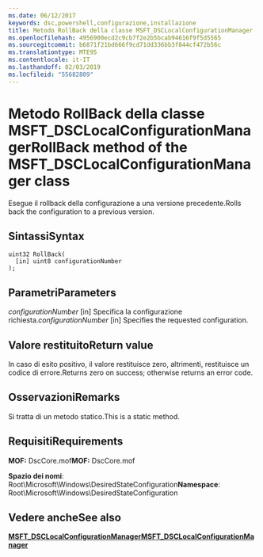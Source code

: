 ```yaml
---
ms.date: 06/12/2017
keywords: dsc,powershell,configurazione,installazione
title: Metodo RollBack della classe MSFT_DSCLocalConfigurationManager
ms.openlocfilehash: 4956900ecd2c9cb7f2e2b5bcab94616f9f5d5565
ms.sourcegitcommit: b6871f21bd666f9cd71dd336bb3f844cf472b56c
ms.translationtype: MTE95
ms.contentlocale: it-IT
ms.lasthandoff: 02/03/2019
ms.locfileid: "55682809"
---
```

# <a name="rollback-method-of-the-msftdsclocalconfigurationmanager-class"></a><span data-ttu-id="f92ef-103">Metodo RollBack della classe MSFT_DSCLocalConfigurationManager</span><span class="sxs-lookup"><span data-stu-id="f92ef-103">RollBack method of the MSFT_DSCLocalConfigurationManager class</span></span>

<span data-ttu-id="f92ef-104">Esegue il rollback della configurazione a una versione precedente.</span><span class="sxs-lookup"><span data-stu-id="f92ef-104">Rolls back the configuration to a previous version.</span></span>

## <a name="syntax"></a><span data-ttu-id="f92ef-105">Sintassi</span><span class="sxs-lookup"><span data-stu-id="f92ef-105">Syntax</span></span>

```mof
uint32 RollBack(
  [in] uint8 configurationNumber
);
```

## <a name="parameters"></a><span data-ttu-id="f92ef-106">Parametri</span><span class="sxs-lookup"><span data-stu-id="f92ef-106">Parameters</span></span>

<span data-ttu-id="f92ef-107">*configurationNumber* \[in\] Specifica la configurazione richiesta.</span><span class="sxs-lookup"><span data-stu-id="f92ef-107">*configurationNumber* \[in\] Specifies the requested configuration.</span></span>

## <a name="return-value"></a><span data-ttu-id="f92ef-108">Valore restituito</span><span class="sxs-lookup"><span data-stu-id="f92ef-108">Return value</span></span>

<span data-ttu-id="f92ef-109">In caso di esito positivo, il valore restituisce zero, altrimenti, restituisce un codice di errore.</span><span class="sxs-lookup"><span data-stu-id="f92ef-109">Returns zero on success; otherwise returns an error code.</span></span>

## <a name="remarks"></a><span data-ttu-id="f92ef-110">Osservazioni</span><span class="sxs-lookup"><span data-stu-id="f92ef-110">Remarks</span></span>

<span data-ttu-id="f92ef-111">Si tratta di un metodo statico.</span><span class="sxs-lookup"><span data-stu-id="f92ef-111">This is a static method.</span></span>

## <a name="requirements"></a><span data-ttu-id="f92ef-112">Requisiti</span><span class="sxs-lookup"><span data-stu-id="f92ef-112">Requirements</span></span>

<span data-ttu-id="f92ef-113">**MOF:** DscCore.mof</span><span class="sxs-lookup"><span data-stu-id="f92ef-113">**MOF:** DscCore.mof</span></span>

<span data-ttu-id="f92ef-114">**Spazio dei nomi**: Root\Microsoft\Windows\DesiredStateConfiguration</span><span class="sxs-lookup"><span data-stu-id="f92ef-114">**Namespace**: Root\Microsoft\Windows\DesiredStateConfiguration</span></span>

## <a name="see-also"></a><span data-ttu-id="f92ef-115">Vedere anche</span><span class="sxs-lookup"><span data-stu-id="f92ef-115">See also</span></span>

[<span data-ttu-id="f92ef-116">**MSFT_DSCLocalConfigurationManager**</span><span class="sxs-lookup"><span data-stu-id="f92ef-116">**MSFT_DSCLocalConfigurationManager**</span></span>](msft-dsclocalconfigurationmanager.md)